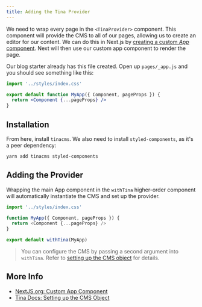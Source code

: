 ```yaml
---
title: Adding the Tina Provider
---
```


We need to wrap every page in the `<TinaProvider>` component. This component will provide the CMS to all of our pages, allowing us to create an editor for our content. We can do this in Next.js by [creating a custom _App_ component](https://nextjs.org/docs#custom-app). Next will then use our custom app component to render the page.

Our blog starter already has this file created. Open up `pages/_app.js` and you should see something like this:

```jsx
import '../styles/index.css'

export default function MyApp({ Component, pageProps }) {
  return <Component {...pageProps} />
}
```

## Installation

From here, install `tinacms`. We also need to install `styled-components`, as it's a peer dependency:

```bash
yarn add tinacms styled-components
```

## Adding the Provider

Wrapping the main App component in the `withTina` higher-order component will automatically instantiate the CMS and set up the provider.

```javascript
import '../styles/index.css'

function MyApp({ Component, pageProps }) {
  return <Component {...pageProps} />
}

export default withTina(MyApp)
```

> You can configure the CMS by passing a second argument into `withTina`. Refer to [setting up the CMS object](/docs/cms#setting-up-the-cms-object) for details.

## More Info

- [NextJS.org: Custom App Component](https://nextjs.org/docs/advanced-features/custom-app)
- [Tina Docs: Setting up the CMS Object](/docs/cms#setting-up-the-cms-object)
